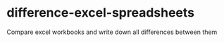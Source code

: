 # difference-excel-spreadsheets
Compare excel workbooks and write down all differences between them
